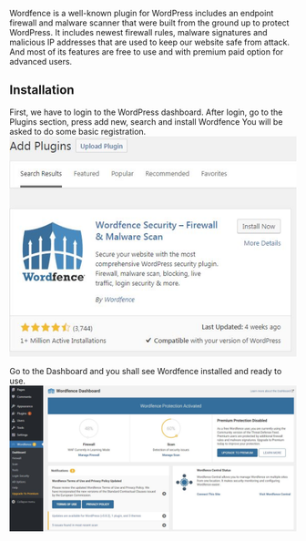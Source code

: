 Wordfence is a well-known plugin for WordPress includes an endpoint firewall and malware scanner that were built from the ground up to protect WordPress. It includes newest firewall rules, malware signatures and malicious IP addresses that are used to keep our website safe from attack. And most of its features are free to use and with premium paid option for advanced users.

## Installation

First, we have to login to the WordPress dashboard.
After login, go to the Plugins section, press add new, search and install Wordfence
You will be asked to do some basic registration.
![Step23](./assets/23.PNG)

Go to the Dashboard and you shall see Wordfence installed and ready to use.
![Step24](./assets/24.PNG)
